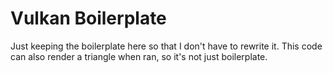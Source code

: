 # Vulkan Boilerplate
Just keeping the boilerplate here so that I don't have to rewrite it.
This code can also render a triangle when ran, so it's not just boilerplate.
